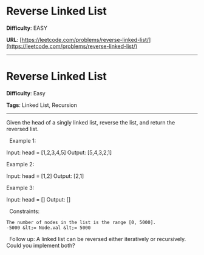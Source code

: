 # Reverse Linked List

**Difficulty**: EASY

**URL**: [https://leetcode.com/problems/reverse-linked-list/](https://leetcode.com/problems/reverse-linked-list/)

---

# Reverse Linked List

**Difficulty**: Easy

**Tags**: Linked List, Recursion

---

Given the head of a singly linked list, reverse the list, and return the reversed list.

&nbsp;
Example 1:


Input: head = [1,2,3,4,5]
Output: [5,4,3,2,1]


Example 2:


Input: head = [1,2]
Output: [2,1]


Example 3:


Input: head = []
Output: []


&nbsp;
Constraints:


	The number of nodes in the list is the range [0, 5000].
	-5000 &lt;= Node.val &lt;= 5000


&nbsp;
Follow up: A linked list can be reversed either iteratively or recursively. Could you implement both?



